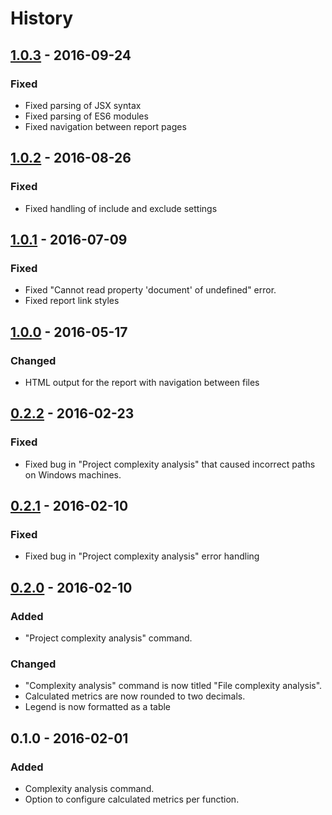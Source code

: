 # History

## [1.0.3] - 2016-09-24
### Fixed
- Fixed parsing of JSX syntax
- Fixed parsing of ES6 modules
- Fixed navigation between report pages

## [1.0.2] - 2016-08-26
### Fixed
- Fixed handling of include and exclude settings

## [1.0.1] - 2016-07-09
### Fixed
- Fixed "Cannot read property 'document' of undefined" error.
- Fixed report link styles

## [1.0.0] - 2016-05-17
### Changed
- HTML output for the report with navigation between files

## [0.2.2] - 2016-02-23
### Fixed
- Fixed bug in "Project complexity analysis" that caused incorrect paths on Windows machines.

## [0.2.1] - 2016-02-10
### Fixed
- Fixed bug in "Project complexity analysis" error handling

## [0.2.0] - 2016-02-10
### Added
- "Project complexity analysis" command.

### Changed
- "Complexity analysis" command is now titled "File complexity analysis".
- Calculated metrics are now rounded to two decimals.
- Legend is now formatted as a table

## 0.1.0 - 2016-02-01
### Added
- Complexity analysis command.
- Option to configure calculated metrics per function.

[Unreleased]: https://github.com/tomi/vscode-js-complexity-analysis/compare/v1.0.3...HEAD
[1.0.3]: https://github.com/tomi/vscode-js-complexity-analysis/compare/v1.0.2...v1.0.3
[1.0.2]: https://github.com/tomi/vscode-js-complexity-analysis/compare/v1.0.1...v1.0.2
[1.0.1]: https://github.com/tomi/vscode-js-complexity-analysis/compare/v1.0.1...v1.0.0
[1.0.0]: https://github.com/tomi/vscode-js-complexity-analysis/compare/v1.0.0...v0.2.2
[0.2.2]: https://github.com/tomi/vscode-js-complexity-analysis/compare/v0.2.1...v0.2.2
[0.2.1]: https://github.com/tomi/vscode-js-complexity-analysis/compare/v0.2.0...v0.2.1
[0.2.0]: https://github.com/tomi/vscode-js-complexity-analysis/compare/v0.1.0...v0.2.0
